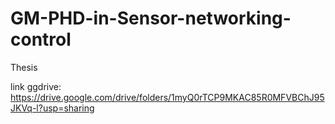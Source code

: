 # GM-PHD-in-Sensor-networking-control

Thesis 

link ggdrive: https://drive.google.com/drive/folders/1myQ0rTCP9MKAC85R0MFVBChJ95JKVq-l?usp=sharing
